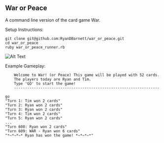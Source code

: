 ## War or Peace

A command line version of the card game War.

Setup Instructions:

```
git clone git@github.com:RyanDBarnett/war_or_peace.git
cd war_or_peace
ruby war_or_peace_runner.rb
```
![Alt Text](https://giphy.com/embed/VgZX7veNI8v9b0ltca)

Example Gameplay:

```
    Welcome to War! (or Peace) This game will be played with 52 cards.
    The players today are Ryan and Tim.
    Type 'GO' to start the game!
    ------------------------------------------------------------------
    
go
"Turn 1: Tim won 2 cards"
"Turn 2: Ryan won 2 cards"
"Turn 3: Ryan won 2 cards"
"Turn 4: Tim won 2 cards"
"Turn 5: Ryan won 2 cards"
...
"Turn 608: Ryan won 2 cards"
"Turn 609: WAR - Ryan won 6 cards"
"*~*~*~* Ryan has won the game! *~*~*~*"
```
